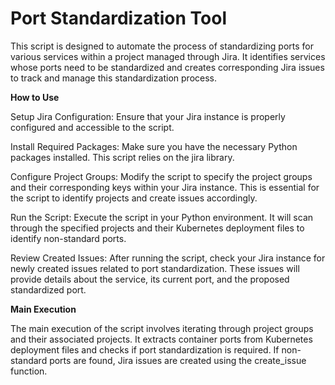 # Port Standardization Tool

This script is designed to automate the process of standardizing ports for various services within a project managed through Jira. It identifies services whose ports need to be standardized and creates corresponding Jira issues to track and manage this standardization process.


**How to Use**

Setup Jira Configuration: Ensure that your Jira instance is properly configured and accessible to the script.

Install Required Packages: Make sure you have the necessary Python packages installed. This script relies on the jira library.

Configure Project Groups: Modify the script to specify the project groups and their corresponding keys within your Jira instance. This is essential for the script to identify projects and create issues accordingly.

Run the Script: Execute the script in your Python environment. It will scan through the specified projects and their Kubernetes deployment files to identify non-standard ports.

Review Created Issues: After running the script, check your Jira instance for newly created issues related to port standardization. These issues will provide details about the service, its current port, and the proposed standardized port.


**Main Execution**

The main execution of the script involves iterating through project groups and their associated projects. It extracts container ports from Kubernetes deployment files and checks if port standardization is required. If non-standard ports are found, Jira issues are created using the create_issue function.









